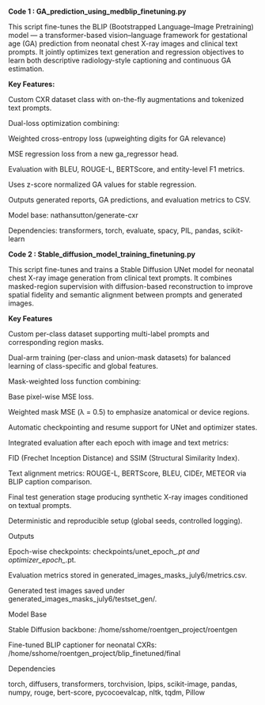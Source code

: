 **Code 1 : GA_prediction_using_medblip_finetuning.py**

This script fine-tunes the BLIP (Bootstrapped Language–Image Pretraining) model — a transformer-based vision–language framework for gestational age (GA) prediction from neonatal chest X-ray images and clinical text prompts.
It jointly optimizes text generation and regression objectives to learn both descriptive radiology-style captioning and continuous GA estimation.

**Key Features:**

Custom CXR dataset class with on-the-fly augmentations and tokenized text prompts.

Dual-loss optimization combining:

Weighted cross-entropy loss (upweighting digits for GA relevance)

MSE regression loss from a new ga_regressor head.

Evaluation with BLEU, ROUGE-L, BERTScore, and entity-level F1 metrics.

Uses z-score normalized GA values for stable regression.

Outputs generated reports, GA predictions, and evaluation metrics to CSV.

Model base: nathansutton/generate-cxr

Dependencies: transformers, torch, evaluate, spacy, PIL, pandas, scikit-learn

**Code 2 :  Stable_diffusion_model_training_finetuning.py**

This script fine-tunes and trains a Stable Diffusion UNet model for neonatal chest X-ray image generation from clinical text prompts. It combines masked-region supervision with diffusion-based reconstruction to improve spatial fidelity and semantic alignment between prompts and generated images.

**Key Features**

Custom per-class dataset supporting multi-label prompts and corresponding region masks.

Dual-arm training (per-class and union-mask datasets) for balanced learning of class-specific and global features.

Mask-weighted loss function combining:

Base pixel-wise MSE loss.

Weighted mask MSE (λ = 0.5) to emphasize anatomical or device regions.

Automatic checkpointing and resume support for UNet and optimizer states.

Integrated evaluation after each epoch with image and text metrics:

FID (Frechet Inception Distance) and SSIM (Structural Similarity Index).

Text alignment metrics: ROUGE-L, BERTScore, BLEU, CIDEr, METEOR via BLIP caption comparison.

Final test generation stage producing synthetic X-ray images conditioned on textual prompts.

Deterministic and reproducible setup (global seeds, controlled logging).

Outputs

Epoch-wise checkpoints: checkpoints/unet_epoch_*.pt and optimizer_epoch_*.pt.

Evaluation metrics stored in generated_images_masks_july6/metrics.csv.

Generated test images saved under generated_images_masks_july6/testset_gen/.

Model Base

Stable Diffusion backbone: /home/sshome/roentgen_project/roentgen

Fine-tuned BLIP captioner for neonatal CXRs: /home/sshome/roentgen_project/blip_finetuned/final

Dependencies

torch, diffusers, transformers, torchvision, lpips, scikit-image,
pandas, numpy, rouge, bert-score, pycocoevalcap, nltk, tqdm, Pillow
